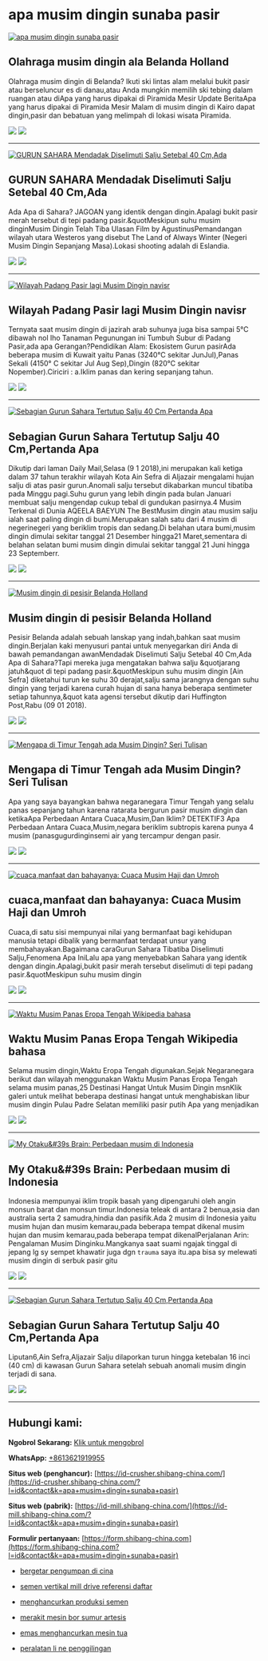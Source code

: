 # apa musim dingin sunaba pasir

<a href="https://swt.shibang-china.com/?l=id&img&k=apa+musim+dingin+sunaba+pasir" target="_blank">![apa musim dingin sunaba pasir](http://static.shibang-china.com/all-800x300/798.jpg)</a>

## Olahraga musim dingin ala Belanda Holland
Olahraga musim dingin di Belanda? Ikuti ski lintas alam melalui bukit pasir atau berseluncur es di danau,atau Anda mungkin memilih ski tebing dalam ruangan atau diApa yang harus dipakai di Piramida Mesir Update BeritaApa yang harus dipakai di Piramida Mesir Malam di musim dingin di Kairo dapat dingin,pasir dan bebatuan yang melimpah di lokasi wisata Piramida.


<a href="https://whatsapp.shibangsoft.com/WhatsApp.php" target="_blank" title="WhatsApp">![](http://static.shibang-china.com/icon/whatsapp.png)</a> <a href="https://swt.shibang-china.com/?l=id&icon&k=apa+musim+dingin+sunaba+pasir" target="_blank">![](http://static.shibang-china.com/icon/chat-id.png)</a>

---

<a href="https://swt.shibang-china.com/?l=id&img&k=apa+musim+dingin+sunaba+pasir" target="_blank">![GURUN SAHARA Mendadak Diselimuti Salju Setebal 40 Cm,Ada](http://static.shibang-china.com/all-800x300/490.jpg)</a>

## GURUN SAHARA Mendadak Diselimuti Salju Setebal 40 Cm,Ada
Ada Apa di Sahara? JAGOAN yang identik dengan dingin.Apalagi bukit pasir merah tersebut di tepi padang pasir.&quotMeskipun suhu musim dinginMusim Dingin Telah Tiba Ulasan Film by AgustinusPemandangan wilayah utara Westeros yang disebut The Land of Always Winter (Negeri Musim Dingin Sepanjang Masa).Lokasi shooting adalah di Eslandia.


<a href="https://whatsapp.shibangsoft.com/WhatsApp.php" target="_blank" title="WhatsApp">![](http://static.shibang-china.com/icon/whatsapp.png)</a> <a href="https://swt.shibang-china.com/?l=id&icon&k=apa+musim+dingin+sunaba+pasir" target="_blank">![](http://static.shibang-china.com/icon/chat-id.png)</a>

---

<a href="https://swt.shibang-china.com/?l=id&img&k=apa+musim+dingin+sunaba+pasir" target="_blank">![Wilayah Padang Pasir lagi Musim Dingin navisr](http://static.shibang-china.com/all-800x300/80.jpg)</a>

## Wilayah Padang Pasir lagi Musim Dingin navisr
Ternyata saat musim dingin di jazirah arab suhunya juga bisa sampai 5°C dibawah nol lho Tanaman Pegunungan ini Tumbuh Subur di Padang Pasir,ada apa Gerangan?Pendidikan Alam: Ekosistem Gurun pasirAda beberapa musim di Kuwait yaitu Panas (3240°C sekitar JunJul),Panas Sekali (4150° C sekitar Jul Aug Sep),Dingin (820°C sekitar Nopember).Ciriciri : a.Iklim panas dan kering sepanjang tahun.


<a href="https://whatsapp.shibangsoft.com/WhatsApp.php" target="_blank" title="WhatsApp">![](http://static.shibang-china.com/icon/whatsapp.png)</a> <a href="https://swt.shibang-china.com/?l=id&icon&k=apa+musim+dingin+sunaba+pasir" target="_blank">![](http://static.shibang-china.com/icon/chat-id.png)</a>

---

<a href="https://swt.shibang-china.com/?l=id&img&k=apa+musim+dingin+sunaba+pasir" target="_blank">![Sebagian Gurun Sahara Tertutup Salju 40 Cm,Pertanda Apa](http://static.shibang-china.com/all-800x300/537.jpg)</a>

## Sebagian Gurun Sahara Tertutup Salju 40 Cm,Pertanda Apa
Dikutip dari laman Daily Mail,Selasa (9 1 2018),ini merupakan kali ketiga dalam 37 tahun terakhir wilayah Kota Ain Sefra di Aljazair mengalami hujan salju di atas pasir gurun.Anomali salju tersebut dikabarkan muncul tibatiba pada Minggu pagi.Suhu gurun yang lebih dingin pada bulan Januari membuat salju mengendap cukup tebal di gundukan pasirnya.4 Musim Terkenal di Dunia AQEELA BAEYUN The BestMusim dingin atau musim salju ialah saat paling dingin di bumi.Merupakan salah satu dari 4 musim di negerinegeri yang beriklim tropis dan sedang.Di belahan utara bumi,musim dingin dimulai sekitar tanggal 21 Desember hingga21 Maret,sementara di belahan selatan bumi musim dingin dimulai sekitar tanggal 21 Juni hingga 23 Septemberr.


<a href="https://whatsapp.shibangsoft.com/WhatsApp.php" target="_blank" title="WhatsApp">![](http://static.shibang-china.com/icon/whatsapp.png)</a> <a href="https://swt.shibang-china.com/?l=id&icon&k=apa+musim+dingin+sunaba+pasir" target="_blank">![](http://static.shibang-china.com/icon/chat-id.png)</a>

---

<a href="https://swt.shibang-china.com/?l=id&img&k=apa+musim+dingin+sunaba+pasir" target="_blank">![Musim dingin di pesisir Belanda Holland](http://static.shibang-china.com/all-800x300/1266.jpg)</a>

## Musim dingin di pesisir Belanda Holland
Pesisir Belanda adalah sebuah lanskap yang indah,bahkan saat musim dingin.Berjalan kaki menyusuri pantai untuk menyegarkan diri Anda di bawah pemandangan awanMendadak Diselimuti Salju Setebal 40 Cm,Ada Apa di Sahara?Tapi mereka juga mengatakan bahwa salju &quotjarang jatuh&quot di tepi padang pasir.&quotMeskipun suhu musim dingin [Ain Sefra] diketahui turun ke suhu 30 derajat,salju sama jarangnya dengan suhu dingin yang terjadi karena curah hujan di sana hanya beberapa sentimeter setiap tahunnya,&quot kata agensi tersebut dikutip dari Huffington Post,Rabu (09 01 2018).


<a href="https://whatsapp.shibangsoft.com/WhatsApp.php" target="_blank" title="WhatsApp">![](http://static.shibang-china.com/icon/whatsapp.png)</a> <a href="https://swt.shibang-china.com/?l=id&icon&k=apa+musim+dingin+sunaba+pasir" target="_blank">![](http://static.shibang-china.com/icon/chat-id.png)</a>

---

<a href="https://swt.shibang-china.com/?l=id&img&k=apa+musim+dingin+sunaba+pasir" target="_blank">![Mengapa di Timur Tengah ada Musim Dingin? Seri Tulisan](http://static.shibang-china.com/all-800x300/1458.jpg)</a>

## Mengapa di Timur Tengah ada Musim Dingin? Seri Tulisan
Apa yang saya bayangkan bahwa negaranegara Timur Tengah yang selalu panas sepanjang tahun karena ratarata bergurun pasir musim dingin dan ketikaApa Perbedaan Antara Cuaca,Musim,Dan Iklim? DETEKTIF3 Apa Perbedaan Antara Cuaca,Musim,negara beriklim subtropis karena punya 4 musim (panasgugurdinginsemi air yang tercampur dengan pasir.


<a href="https://whatsapp.shibangsoft.com/WhatsApp.php" target="_blank" title="WhatsApp">![](http://static.shibang-china.com/icon/whatsapp.png)</a> <a href="https://swt.shibang-china.com/?l=id&icon&k=apa+musim+dingin+sunaba+pasir" target="_blank">![](http://static.shibang-china.com/icon/chat-id.png)</a>

---

<a href="https://swt.shibang-china.com/?l=id&img&k=apa+musim+dingin+sunaba+pasir" target="_blank">![cuaca,manfaat dan bahayanya: Cuaca Musim Haji dan Umroh](http://static.shibang-china.com/all-800x300/159.jpg)</a>

## cuaca,manfaat dan bahayanya: Cuaca Musim Haji dan Umroh
Cuaca,di satu sisi mempunyai nilai yang bermanfaat bagi kehidupan manusia tetapi dibalik yang bermanfaat terdapat unsur yang membahayakan.Bagaimana caraGurun Sahara Tibatiba Diselimuti Salju,Fenomena Apa IniLalu apa yang menyebabkan Sahara yang identik dengan dingin.Apalagi,bukit pasir merah tersebut diselimuti di tepi padang pasir.&quotMeskipun suhu musim dingin


<a href="https://whatsapp.shibangsoft.com/WhatsApp.php" target="_blank" title="WhatsApp">![](http://static.shibang-china.com/icon/whatsapp.png)</a> <a href="https://swt.shibang-china.com/?l=id&icon&k=apa+musim+dingin+sunaba+pasir" target="_blank">![](http://static.shibang-china.com/icon/chat-id.png)</a>

---

<a href="https://swt.shibang-china.com/?l=id&img&k=apa+musim+dingin+sunaba+pasir" target="_blank">![Waktu Musim Panas Eropa Tengah Wikipedia bahasa](http://static.shibang-china.com/all-800x300/168.jpg)</a>

## Waktu Musim Panas Eropa Tengah Wikipedia bahasa
Selama musim dingin,Waktu Eropa Tengah digunakan.Sejak Negaranegara berikut dan wilayah menggunakan Waktu Musim Panas Eropa Tengah selama musim panas,25 Destinasi Hangat Untuk Musim Dingin msnKlik galeri untuk melihat beberapa destinasi hangat untuk menghabiskan libur musim dingin Pulau Padre Selatan memiliki pasir putih Apa yang menjadikan


<a href="https://whatsapp.shibangsoft.com/WhatsApp.php" target="_blank" title="WhatsApp">![](http://static.shibang-china.com/icon/whatsapp.png)</a> <a href="https://swt.shibang-china.com/?l=id&icon&k=apa+musim+dingin+sunaba+pasir" target="_blank">![](http://static.shibang-china.com/icon/chat-id.png)</a>

---

<a href="https://swt.shibang-china.com/?l=id&img&k=apa+musim+dingin+sunaba+pasir" target="_blank">![My Otaku&#39s Brain: Perbedaan musim di Indonesia](http://static.shibang-china.com/all-800x300/1379.jpg)</a>

## My Otaku&#39s Brain: Perbedaan musim di Indonesia
Indonesia mempunyai iklim tropik basah yang dipengaruhi oleh angin monsun barat dan monsun timur.Indonesia teleak di antara 2 benua,asia dan australia serta 2 samudra,hindia dan pasifik.Ada 2 musim di Indonesia yaitu musim hujan dan musim kemarau,pada beberapa tempat dikenal musim hujan dan musim kemarau,pada beberapa tempat dikenalPerjalanan Arin: Pengalaman Musim Dinginku.Mangkanya saat suami ngajak tinggal di jepang lg sy sempet khawatir juga dgn `trauma` saya itu.apa bisa sy melewati musim dingin di serbuk pasir gitu


<a href="https://whatsapp.shibangsoft.com/WhatsApp.php" target="_blank" title="WhatsApp">![](http://static.shibang-china.com/icon/whatsapp.png)</a> <a href="https://swt.shibang-china.com/?l=id&icon&k=apa+musim+dingin+sunaba+pasir" target="_blank">![](http://static.shibang-china.com/icon/chat-id.png)</a>

---

<a href="https://swt.shibang-china.com/?l=id&img&k=apa+musim+dingin+sunaba+pasir" target="_blank">![Sebagian Gurun Sahara Tertutup Salju 40 Cm,Pertanda Apa](http://static.shibang-china.com/all-800x300/605.jpg)</a>

## Sebagian Gurun Sahara Tertutup Salju 40 Cm,Pertanda Apa
Liputan6,Ain Sefra,Aljazair Salju dilaporkan turun hingga ketebalan 16 inci (40 cm) di kawasan Gurun Sahara setelah sebuah anomali musim dingin terjadi di sana.

<a href="https://whatsapp.shibangsoft.com/WhatsApp.php" target="_blank" title="WhatsApp">![](http://static.shibang-china.com/icon/whatsapp.png)</a> <a href="https://swt.shibang-china.com/?l=id&icon&k=apa+musim+dingin+sunaba+pasir" target="_blank">![](http://static.shibang-china.com/icon/chat-id.png)</a>

---
## Hubungi kami:

**Ngobrol Sekarang:** [Klik untuk mengobrol](https://swt.shibang-china.com?l=id&contact&k=apa+musim+dingin+sunaba+pasir)

**WhatsApp:**  [+8613621919955](https://whatsapp.shibangsoft.com/WhatsApp.php)

**Situs web (penghancur):** [https://id-crusher.shibang-china.com/](https://id-crusher.shibang-china.com/?l=id&contact&k=apa+musim+dingin+sunaba+pasir)

**Situs web (pabrik):** [https://id-mill.shibang-china.com/](https://id-mill.shibang-china.com/?l=id&contact&k=apa+musim+dingin+sunaba+pasir)

**Formulir pertanyaan:** [https://form.shibang-china.com](https://form.shibang-china.com?l=id&contact&k=apa+musim+dingin+sunaba+pasir)

* [bergetar pengumpan di cina](../40/bergetar%20pengumpan%20di%20cina.md)

* [semen vertikal mill drive referensi daftar](../31/semen%20vertikal%20mill%20drive%20referensi%20daftar.md)

* [menghancurkan produksi semen](../39/menghancurkan%20produksi%20semen.md)

* [merakit mesin bor sumur artesis](../38/merakit%20mesin%20bor%20sumur%20artesis.md)

* [emas menghancurkan mesin tua](../39/emas%20menghancurkan%20mesin%20tua.md)

* [peralatan li ne penggilingan](../32/peralatan%20li%20ne%20penggilingan.md)